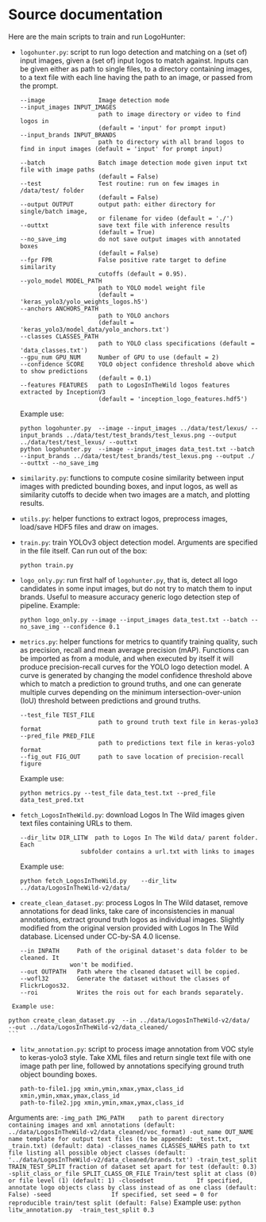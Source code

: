 # Source documentation

Here are the main scripts to train and run LogoHunter:

+ `logohunter.py`: script to run logo detection and matching on a (set of) input images, given a (set of) input logos to match against. Inputs can be given either as path to single files, to a directory containing images, to a text file with each line having the path to an image, or passed from the prompt.
    ```
    --image               Image detection mode
    --input_images INPUT_IMAGES
                          path to image directory or video to find logos in
                          (default = 'input' for prompt input)
    --input_brands INPUT_BRANDS
                          path to directory with all brand logos to find in input images (default = 'input' for prompt input)

    --batch               Batch image detection mode given input txt file with image paths
                          (default = False)
    --test                Test routine: run on few images in /data/test/ folder
                          (default = False)
    --output OUTPUT       output path: either directory for single/batch image,
                          or filename for video (default = './')
    --outtxt              save text file with inference results
                          (default = True)    
    --no_save_img         do not save output images with annotated boxes
                          (default = False)
    --fpr FPR             False positive rate target to define similarity
                          cutoffs (default = 0.95).
    --yolo_model MODEL_PATH
                          path to YOLO model weight file
                          (default = 'keras_yolo3/yolo_weights_logos.h5')
    --anchors ANCHORS_PATH
                          path to YOLO anchors
                          (default = 'keras_yolo3/model_data/yolo_anchors.txt')
    --classes CLASSES_PATH
                          path to YOLO class specifications (default = 'data_classes.txt')
    --gpu_num GPU_NUM     Number of GPU to use (default = 2)
    --confidence SCORE    YOLO object confidence threshold above which to show predictions
                          (default = 0.1)
    --features FEATURES   path to LogosInTheWild logos features extracted by InceptionV3
                          (default = 'inception_logo_features.hdf5')
    ```

    Example use:

    ```
    python logohunter.py  --image --input_images ../data/test/lexus/ --input_brands ../data/test/test_brands/test_lexus.png --output ../data/test/test_lexus/ --outtxt
    python logohunter.py  --image --input_images data_test.txt --batch  --input_brands ../data/test/test_brands/test_lexus.png --output ./  --outtxt --no_save_img
   ```

+ `similarity.py`: functions to compute cosine similarity between input images with predicted bounding boxes, and input logos, as well as similarity cutoffs to decide when two images are a match, and plotting results.

+ `utils.py`: helper functions to extract logos, preprocess images, load/save HDF5 files and draw on images.

+ `train.py`: train YOLOv3 object detection model. Arguments are specified in the file itself. Can run out of the box:

    ```
    python train.py
    ```

+ `logo_only.py`: run first half of `logohunter.py`, that is, detect all logo candidates in some input images, but do not try to match them to input brands. Useful to measure accuracy generic logo detection step of pipeline. Example:

    ```
    python logo_only.py --image --input_images data_test.txt --batch --no_save_img --confidence 0.1
    ```

+ `metrics.py`: helper functions for metrics to quantify training quality, such as precision, recall and mean average precision (mAP). Functions can be imported as from a module, and when executed by itself it will produce precision-recall curves for the YOLO logo detection model. A curve is generated by changing the model confidence threshold above which to match a prediction to ground truths, and one can generate multiple curves depending on the minimum intersection-over-union (IoU) threshold between predictions and ground truths.

    ```
    --test_file TEST_FILE
                          path to ground truth text file in keras-yolo3 format
    --pred_file PRED_FILE
                          path to predictions text file in keras-yolo3 format
    --fig_out FIG_OUT     path to save location of precision-recall figure
    ```
    Example use:
    ```
    python metrics.py --test_file data_test.txt --pred_file data_test_pred.txt
    ```


+ `fetch_LogosInTheWild.py`: download Logos In The Wild images given text files containing URLs to them.
    ```
    --dir_litw DIR_LITW  path to Logos In The Wild data/ parent folder. Each
                     subfolder contains a url.txt with links to images
    ```

    Example use:

    ```
    python fetch_LogosInTheWild.py    --dir_litw ../data/LogosInTheWild-v2/data/
    ```

+ `create_clean_dataset.py`: process Logos In The Wild dataset, remove annotations for dead links, take care of inconsistencies in manual annotations, extract ground truth logos as individual images. Slightly modified from the original version provided with Logos In The Wild database. Licensed under CC-by-SA 4.0 license.
    ```
  --in INPATH     Path of the original dataset's data folder to be cleaned. It
                  won't be modified.
  --out OUTPATH   Path where the cleaned dataset will be copied.
  --wofl32        Generate the dataset without the classes of FlickrLogos32.
  --roi           Writes the rois out for each brands separately.
```
 Example use:
```
    python create_clean_dataset.py  --in ../data/LogosInTheWild-v2/data/  --out ../data/LogosInTheWild-v2/data_cleaned/
    ```    

+ `litw_annotation.py`: script to process image annotation from VOC style to keras-yolo3 style. Take XML files and return single text file with one image path per line, followed by annotations specifying ground truth object bounding boxes.
    ```
    path-to-file1.jpg xmin,ymin,xmax,ymax,class_id xmin,ymin,xmax,ymax,class_id
    path-to-file2.jpg xmin,ymin,xmax,ymax,class_id
    ```
Arguments are:
    ```
      -img_path IMG_PATH    path to parent directory containing images and xml
                            annotations (default:
                            ../data/LogosInTheWild-v2/data_cleaned/voc_format)
      -out_name OUT_NAME    name template for output text files (to be appended:
                            _test.txt, _train.txt) (default: data)
      -classes_names CLASSES_NAMES
                            path to txt file listing all possible object classes
                            (default:  '../data/LogosInTheWild-v2/data_cleaned/brands.txt')
      -train_test_split TRAIN_TEST_SPLIT
                            fraction of dataset set apart for test (default: 0.3)
      -split_class_or_file SPLIT_CLASS_OR_FILE
                            Train/test split at class (0) or file level (1)
                            (default: 1)
      -closedset            If specified, annotate logo objects class by class
                            instead of as one class (default: False)
      -seed                 If specified, set seed = 0 for reproducible train/test split
                            (default: False)
    ```
    Example use:
    ```
    python litw_annotation.py  -train_test_split 0.3
    ```
